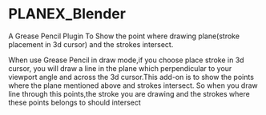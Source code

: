 # PLANEX_Blender
A Grease Pencil Plugin To Show the point where drawing plane(stroke placement in 3d cursor) and the strokes intersect.

When use Grease Pencil in draw mode,if you choose place stroke in 3d cursor, you will draw a line in the plane which perpendicular to your viewport angle and across the 3d cursor.This add-on is to show the points where the plane mentioned above and strokes intersect. So when you draw line through this points,the stroke you are drawing and the strokes where these points belongs to should intersect
